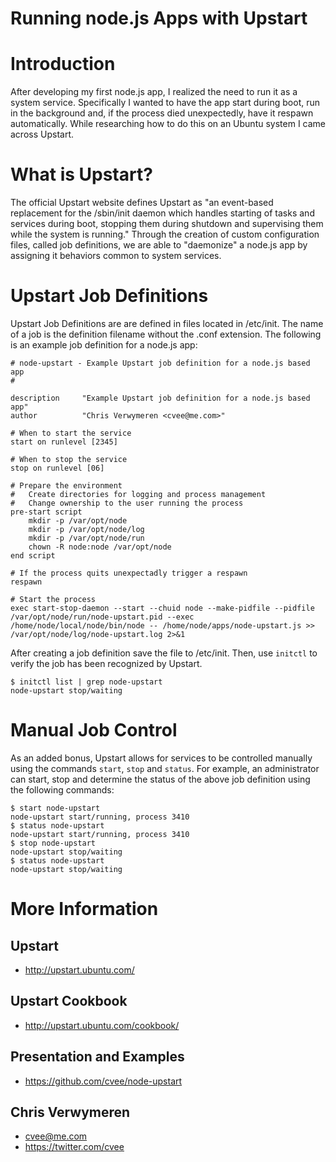 # Running node.js Apps with Upstart

# Introduction

After developing my first node.js app, I realized the need to run it as a system service. Specifically I wanted to have the app start during boot, run in the background and, if the process died unexpectedly, have it respawn automatically. While researching how to do this on an Ubuntu system I came across Upstart.

# What is Upstart?

The official Upstart website defines Upstart as "an event-based replacement for the /sbin/init daemon which handles starting of tasks and services during boot, stopping them during shutdown and supervising them while the system is running." Through the creation of custom configuration files, called job definitions,  we are able to "daemonize" a node.js app by assigning it behaviors common to system services.

# Upstart Job Definitions

Upstart Job Definitions are are defined in files located in /etc/init. The name of a job is the definition filename without the .conf extension. The following is an example job definition for a node.js app:

    # node-upstart - Example Upstart job definition for a node.js based app
    #
    
    description     "Example Upstart job definition for a node.js based app"
    author          "Chris Verwymeren <cvee@me.com>"
    
    # When to start the service
    start on runlevel [2345]
    
    # When to stop the service
    stop on runlevel [06]
    
    # Prepare the environment
    #   Create directories for logging and process management
    #   Change ownership to the user running the process
    pre-start script
        mkdir -p /var/opt/node
        mkdir -p /var/opt/node/log
        mkdir -p /var/opt/node/run
        chown -R node:node /var/opt/node
    end script
    
    # If the process quits unexpectadly trigger a respawn
    respawn
    
    # Start the process
    exec start-stop-daemon --start --chuid node --make-pidfile --pidfile /var/opt/node/run/node-upstart.pid --exec /home/node/local/node/bin/node -- /home/node/apps/node-upstart.js >> /var/opt/node/log/node-upstart.log 2>&1

After creating a job definition save the file to /etc/init. Then, use <code>initctl</code> to verify the job has been recognized by Upstart.

    $ initctl list | grep node-upstart
    node-upstart stop/waiting

# Manual Job Control

As an added bonus, Upstart allows for services to be controlled manually using the commands <code>start</code>,  <code>stop</code> and <code>status</code>. For example, an administrator can start, stop and determine the status of the above job definition using the following commands:

    $ start node-upstart
    node-upstart start/running, process 3410
    $ status node-upstart
    node-upstart start/running, process 3410
    $ stop node-upstart
    node-upstart stop/waiting
    $ status node-upstart
    node-upstart stop/waiting

# More Information

## Upstart

* http://upstart.ubuntu.com/

## Upstart Cookbook

* http://upstart.ubuntu.com/cookbook/

## Presentation and Examples

* https://github.com/cvee/node-upstart

## Chris Verwymeren

* cvee@me.com
* https://twitter.com/cvee
